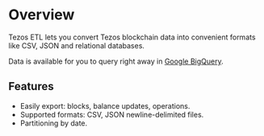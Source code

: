 # Overview

Tezos ETL lets you convert Tezos blockchain data into convenient formats like CSV, JSON and relational databases.

Data is available for you to query right away in [Google BigQuery](https://console.cloud.google.com/bigquery?page=dataset&d=mainnet&p=bigquery-tezos-etl).

## Features

* Easily export: blocks, balance updates, operations.
* Supported formats: CSV, JSON newline-delimited files.
* Partitioning by date.
